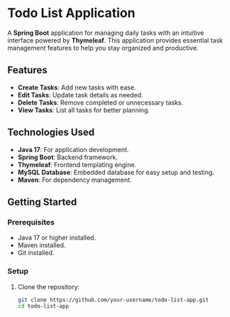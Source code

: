 # Todo List Application

A **Spring Boot** application for managing daily tasks with an intuitive interface powered by **Thymeleaf**. This application provides essential task management features to help you stay organized and productive.

## Features

- **Create Tasks**: Add new tasks with ease.
- **Edit Tasks**: Update task details as needed.
- **Delete Tasks**: Remove completed or unnecessary tasks.
- **View Tasks**: List all tasks for better planning.

## Technologies Used

- **Java 17**: For application development.
- **Spring Boot**: Backend framework.
- **Thymeleaf**: Frontend templating engine.
- **MySQL Database**: Embedded database for easy setup and testing.
- **Maven**: For dependency management.

## Getting Started

### Prerequisites

- Java 17 or higher installed.
- Maven installed.
- Git installed.

### Setup

1. Clone the repository:
   ```bash
   git clone https://github.com/your-username/todo-list-app.git
   cd todo-list-app
